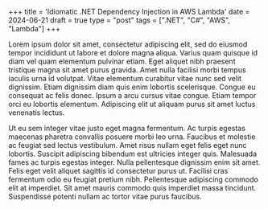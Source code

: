 +++
title = 'Idiomatic .NET Dependency Injection in AWS Lambda'
date = 2024-06-21
draft = true
type = "post"
tags = [".NET", "C#", "AWS", "Lambda"]
+++

Lorem ipsum dolor sit amet, consectetur adipiscing elit, sed do eiusmod tempor incididunt ut labore et dolore magna aliqua. Varius quam quisque id diam vel quam elementum pulvinar etiam. Eget aliquet nibh praesent tristique magna sit amet purus gravida. Amet nulla facilisi morbi tempus iaculis urna id volutpat. Vitae elementum curabitur vitae nunc sed velit dignissim. Etiam dignissim diam quis enim lobortis scelerisque. Congue eu consequat ac felis donec. Ipsum a arcu cursus vitae congue. Etiam tempor orci eu lobortis elementum. Adipiscing elit ut aliquam purus sit amet luctus venenatis lectus.

Ut eu sem integer vitae justo eget magna fermentum. Ac turpis egestas maecenas pharetra convallis posuere morbi leo urna. Faucibus et molestie ac feugiat sed lectus vestibulum. Amet risus nullam eget felis eget nunc lobortis. Suscipit adipiscing bibendum est ultricies integer quis. Malesuada fames ac turpis egestas integer. Nulla pellentesque dignissim enim sit amet. Felis eget velit aliquet sagittis id consectetur purus ut. Facilisi cras fermentum odio eu feugiat pretium nibh. Pellentesque adipiscing commodo elit at imperdiet. Sit amet mauris commodo quis imperdiet massa tincidunt. Suspendisse potenti nullam ac tortor vitae purus faucibus.
